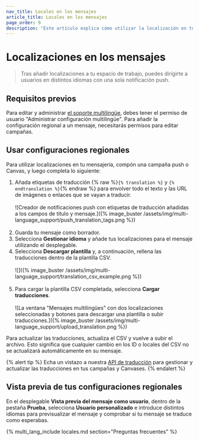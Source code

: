 ```yaml
---
nav_title: Locales en los mensajes
article_title: Locales en los mensajes
page_order: 9
description: "Este artículo explica cómo utilizar la localización en tus notificaciones push."
---
```


# Localizaciones en los mensajes

> Tras añadir localizaciones a tu espacio de trabajo, puedes dirigirte a usuarios en distintos idiomas con una sola notificación push.

## Requisitos previos

Para editar y administrar [el soporte multilingüe]({{site.baseurl}}/multi_language_support/), debes tener el permiso de usuario "Administrar configuración multilingüe". Para añadir la configuración regional a un mensaje, necesitarás permisos para editar campañas.

## Usar configuraciones regionales

Para utilizar localizaciones en tu mensajería, compón una campaña push o Canvas, y luego completa lo siguiente:

1. Añada etiquetas de traducción {% raw %}`{% translation %}` y `{% endtranslation %}`{% endraw %} para envolver todo el texto y las URL de imágenes o enlaces que se vayan a traducir.<br><br>![Creador de notificaciones push con etiquetas de traducción añadidas a los campos de título y mensaje.]({% image_buster /assets/img/multi-language_support/push_translation_tags.png %})<br><br>
2. Guarda tu mensaje como borrador.
3. Selecciona **Gestionar idioma** y añade tus localizaciones para el mensaje utilizando el desplegable.
4. Selecciona **Descargar plantilla** y, a continuación, rellena las traducciones dentro de la plantilla CSV. <br><br>![]({% image_buster /assets/img/multi-language_support/translation_csv_example.png %})<br><br>
5. Para cargar la plantilla CSV completada, selecciona **Cargar traducciones**. <br><br>![La ventana "Mensajes multilingües" con dos localizaciones seleccionadas y botones para descargar una plantilla o subir traducciones.]({% image_buster /assets/img/multi-language_support/upload_translation.png %})

Para actualizar las traducciones, actualiza el CSV y vuelve a subir el archivo. Esto significa que cualquier cambio en los ID o locales del CSV no se actualizará automáticamente en su mensaje.

{% alert tip %}
Echa un vistazo a nuestra [API de traducción]({{site.baseurl}}/api/endpoints/translations) para gestionar y actualizar las traducciones en tus campañas y Canvases.
{% endalert %}

## Vista previa de tus configuraciones regionales

En el desplegable **Vista previa del mensaje como usuario**, dentro de la pestaña **Prueba**, selecciona **Usuario personalizado** e introduce distintos idiomas para previsualizar el mensaje y comprobar si tu mensaje se traduce como esperabas.

{% multi_lang_include locales.md section="Preguntas frecuentes" %}

